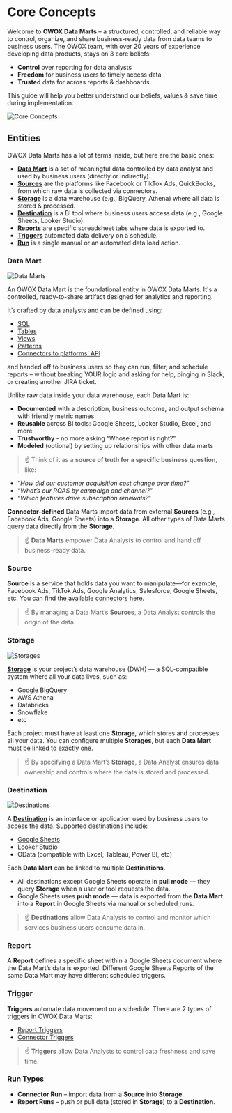 # Core Concepts

Welcome to **OWOX Data Marts** – a structured, controlled, and reliable way to control, organize, and share business-ready data from data teams to business users.
The OWOX team, with over 20 years of experience developing data products, stays on 3 core beliefs:

- **Control** over reporting for data analysts
- **Freedom** for business users to timely access data
- **Trusted** data for across reports & dashboards

This guide will help you better understand our beliefs, values & save time during implementation.

![Core Concepts](../res/core-concepts.svg)

## Entities

OWOX Data Marts has a lot of terms inside, but here are the basic ones:

- [**Data Mart**](#data-mart) is a set of meaningful data controlled by data analyst and used by business users (directly or indirectly).
- [**Sources**](#source) are the platforms like Facebook or TikTok Ads, QuickBooks, from which raw data is collected via connectors.
- [**Storage**](#storage) is a data warehouse (e.g., BigQuery, Athena) where all data is stored & processed.
- [**Destination**](#destination) is a BI tool where business users access data (e.g., Google Sheets, Looker Studio).
- [**Reports**](#report) are specific spreadsheet tabs where data is exported to.
- [**Triggers**](#trigger) automated data delivery on a schedule.
- [**Run**](#run-types) is a single manual or an automated data load action.

### Data Mart

![Data Marts](../res/screens/data-marts-table.png)

An OWOX Data Mart is the foundational entity in OWOX Data Marts. It's a controlled, ready-to-share artifact designed for analytics and reporting.

It’s crafted by data analysts and can be defined using:

- [SQL](setup-guide/sql-data-mart.md)
- [Tables](setup-guide/table-data-mart.md)
- [Views](setup-guide/view-data-mart.md)
- [Patterns](setup-guide/pattern-data-mart.md)
- [Connectors to platforms’ API](setup-guide/connector-data-mart.md)

and handed off to business users so they can run, filter, and schedule reports – without breaking YOUR logic and asking for help, pinging in Slack, or creating another JIRA ticket.

Unlike raw data inside your data warehouse, each Data Mart is:

- **Documented** with a description, business outcome, and output schema with friendly metric names
- **Reusable** across BI tools: Google Sheets, Looker Studio, Excel, and more
- **Trustworthy** - no more asking “Whose report is right?”
- **Modeled** (optional) by setting up relationships with other data marts

> ☝️ Think of it as a **source of truth for a specific business question**, like:

- “_How did our customer acquisition cost change over time?_”
- “_What’s our ROAS by campaign and channel?_”
- “_Which features drive subscription renewals?_”

**Connector-defined** Data Marts import data from external **Sources** (e.g., Facebook Ads, Google Sheets) into a **Storage**.
All other types of Data Marts query data directly from the **Storage**.

> ☝️ **Data Marts** empower Data Analysts to control and hand off business-ready data.

### Source

**Source** is a service that holds data you want to manipulate—for example, Facebook Ads, TikTok Ads, Google Analytics, Salesforce, Google Sheets, etc. You can find [the available connectors here](https://docs.owox.com/#data-sources).

> ☝️ By managing a Data Mart’s **Sources**, a Data Analyst controls the origin of the data.

### Storage

![Storages](../res/screens/storages-table.png)

[**Storage**](../storages/manage-storages.md) is your project’s data warehouse (DWH) — a SQL-compatible system where all your data lives, such as:

- Google BigQuery
- AWS Athena
- Databricks
- Snowflake
- etc

Each project must have at least one **Storage**, which stores and processes all your data.
You can configure multiple **Storages**, but each **Data Mart** must be linked to exactly one.

> ☝️ By specifying a Data Mart’s **Storage**, a Data Analyst ensures data ownership and controls where the data is stored and processed.

### Destination

![Destinations](../res/screens/destinations-table.png)

A [**Destination**](../destinations/manage-destinations.md) is an interface or application used by business users to access the data. Supported destinations include:

- [Google Sheets](../destinations/supported-destinations/google-spreadsheets.md)
- Looker Studio
- OData (compatible with Excel, Tableau, Power BI, etc)

Each **Data Mart** can be linked to multiple **Destinations**.

- All destinations except Google Sheets operate in **pull mode** — they query **Storage** when a user or tool requests the data.  
- Google Sheets uses **push mode** — data is exported from the **Data Mart** into a **Report** in Google Sheets via manual or scheduled runs.

> ☝️ **Destinations** allow Data Analysts to control and monitor which services business users consume data in.

### Report

A **Report** defines a specific sheet within a Google Sheets document where the Data Mart’s data is exported.
Different Google Sheets Reports of the same Data Mart may have different scheduled triggers.

### Trigger

**Triggers** automate data movement on a schedule. There are 2 types of triggers in OWOX Data Marts:

- [Report Triggers](setup-guide/report-triggers.md)
- [Connector Triggers](setup-guide/connector-triggers.md)

> ☝️ **Triggers** allow Data Analysts to control data freshness and save time.

### Run Types

- **Connector Run** – import data from a **Source** into **Storage**.  
- **Report Runs** – push or pull data (stored in **Storage**) to a **Destination**.
